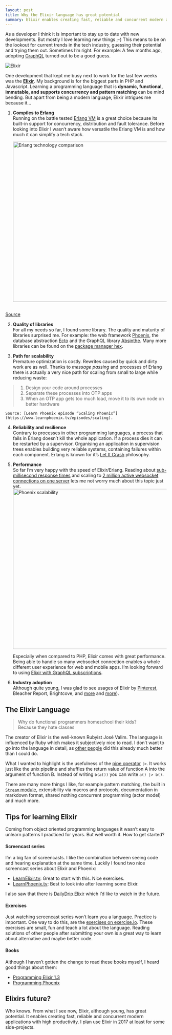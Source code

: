 ```yaml
---
layout: post
title: Why the Elixir language has great potential 
summary: Elixir enables creating fast, reliable and concurrent modern applications with high productivity
---
```


As a developer I think it is important to stay up to date with new developments. But mostly I love learning new things ;-) 
This means to be on the lookout for current trends in the tech industry, guessing their potential and trying them out. Sometimes I’m right. For example: A few months ago, adopting [GraphQL](https://enrise.com/2016/10/why-we-use-graphql/) turned out to be a good guess. 

![Elixir](https://cloud.githubusercontent.com/assets/133832/21369161/f3b8dae6-c705-11e6-8f9e-2195ebb85a95.png)

One development that kept me busy next to work for the last few weeks was the **[Elixir](http://elixir-lang.org)**. My background is for the biggest parts in PHP and Javascript. Learning a programming language that is **dynamic, functional, immutable, and supports concurrency and pattern matching** can be mind bending. But apart from being a modern language, Elixir intrigues me because it…

1. **Compiles to Erlang**<br />
    Running on the battle tested [Erlang VM](https://www.erlang.org) is a great choice because its built-in support for concurrency, distribution and fault tolerance. Before looking into Elixir I wasn’t aware how versatile the Erlang VM is and how much it can simplify a tech stack. 
    
    <img src="https://cloud.githubusercontent.com/assets/133832/21369162/f3bbf0aa-c705-11e6-8fb8-5f163eb47cd4.jpg" title="Erlang technology comparison" style="width: 500px">
  <br/>[Source](https://www.manning.com/books/elixir-in-action)

2. **Quality of libraries**<br />
For all my needs so far, I found some library. The quality and maturity of libraries surprised me. For example: the web framework [Phoenix](http://www.phoenixframework.org), the database abstraction [Ecto](https://hexdocs.pm/ecto/getting-started.html) and the GraphQL library [Absinthe](http://absinthe-graphql.org). Many more libraries can be found on the [package manager hex](https://hex.pm).
  
3. **Path for scalability**<br />
Premature optimization is costly. Rewrites caused by quick and dirty work are as well. Thanks to *message passing* and processes of Erlang there is actually a very nice path for scaling from small to large while reducing waste:
> 1. Design your code around processes
> 2. Separate these processes into OTP apps
> 3. When an OTP app gets too much load, move it to its own node on better hardware

    Source: [Learn Phoenix episode “Scaling Phoenix”](https://www.learnphoenix.tv/episodes/scaling).
    

4. **Reliability and resilience**<br />
Contrary to processes in other programming languages, a process that fails in Erlang doesn’t kill the whole application. If a process dies it can be restarted by a supervisor. Organising an application in supervision trees enables building very reliable systems, containing failures within each component. Erlang is known for it’s [Let It Crash](http://verraes.net/2014/12/erlang-let-it-crash/) philosophy.

5. **Performance**<br />
  So far I’m very happy with the speed of Elixir/Erlang. Reading about [sub-millisecond response times](https://engineering.pinterest.com/blog/introducing-new-open-source-tools-elixir-community) and scaling to [2 million active websocket connections on one server](http://www.phoenixframework.org/blog/the-road-to-2-million-websocket-connections) lets me not worry much about this topic just yet.   
    <img src="https://cloud.githubusercontent.com/assets/133832/21369160/f3b89130-c705-11e6-861a-e5a72728eb7c.png" title="Phoenix scalability" style="width: 500px">

    Especially when compared to PHP, Elixir comes with great performance. Being able to handle so many websocket connection enables a whole different user experience for web and mobile apps. I’m looking forward to using [Elixir with GraphQL subscriptions](https://dev-blog.apollodata.com/graphql-subscriptions-in-apollo-client-9a2457f015fb#.weuza15z1).

6. **Industry adoption**<br /> 
Although quite young, I was glad to see usages of Elixir by [Pinterest](https://engineering.pinterest.com/blog/introducing-new-open-source-tools-elixir-community), Bleacher Report, Brightcove, and [more](https://www.quora.com/What-big-projects-use-Elixir) and [more](https://github.com/doomspork/elixir-companies)).


## The Elixir Language 

> Why do functional programmers homeschool their kids?<br />
> Because they hate classes

The creator of Elixir is the well-known Rubyist José Valim. 
The language is influenced by Ruby which makes it subjectively nice to read. I don’t want to go into the language in detail, as [other people](http://elixir-lang.org/getting-started/introduction.html) did this already much better than I could do.

What I wanted to highlight is the usefulness of the [pipe operator](http://elixir-lang.org/getting-started/enumerables-and-streams.html#the-pipe-operator) `|>`. It works just like the unix pipeline and shuffles the return value of function A into the argument of function B. Instead of writing `b(a())` you can write `a() |> b()`.  

There are many more things I like, for example pattern matching, the built in [`Stream` module](https://hexdocs.pm/elixir/Stream.html), extensibility via macros and protocols, documentation in markdown format, shared nothing concurrent programming (actor model) and much more. 

## Tips for learning Elixir
Coming from object oriented programming languages it wasn’t easy to unlearn patterns I practiced for years. But well worth it. How to get started?

#### Screencast series
I’m a big fan of screencasts. I like the combination between seeing code and hearing explanation at the same time. Luckily I found two nice screencast series about Elixir and Phoenix:

- [LearnElixir.tv](https://www.learnelixir.tv): Great to start with this. Nice exercises. 
- [LearnPhoenix.tv](https://www.learnphoenix.tv): Best to look into after learning some Elixir.

I also saw that there is [DailyDrip Elixir](https://www.dailydrip.com/topics/elixir) which I’d like to watch in the future.  

#### Exercises
Just watching screencast series won’t learn you a language. Practice is important. One way to do this, are the [exercises on exercise.io](http://exercism.io/languages/elixir/exercises). These exercises are small, fun and teach a lot about the language. Reading solutions of other people after submitting your own is a great way to learn about alternative and maybe better code.   

#### Books
Although I haven’t gotten the change to read these books myself, I heard good things about them:

- [Programming Elixir 1.3](https://pragprog.com/book/elixir13/programming-elixir-1-3)
- [Programming Phoenix](https://pragprog.com/book/phoenix/programming-phoenix)

## Elixirs future?
Who knows. From what I see now, Elixir, although young, has great potential. It enables creating fast, reliable and concurrent modern applications with high productivity. I plan use Elixir in 2017 at least for some side-projects. 

